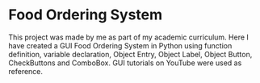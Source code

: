 # Food Ordering System
This project was made by me as part of my academic curriculum. Here I have created a GUI Food Ordering System in Python using function definition, variable declaration, Object Entry, Object Label, Object Button, CheckButtons and ComboBox. GUI tutorials on YouTube were used as reference.
